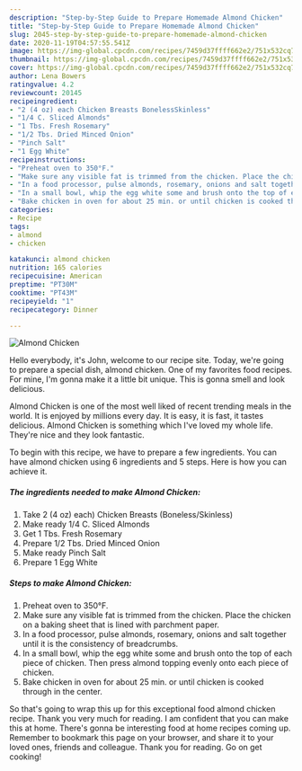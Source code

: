 ```yaml
---
description: "Step-by-Step Guide to Prepare Homemade Almond Chicken"
title: "Step-by-Step Guide to Prepare Homemade Almond Chicken"
slug: 2045-step-by-step-guide-to-prepare-homemade-almond-chicken
date: 2020-11-19T04:57:55.541Z
image: https://img-global.cpcdn.com/recipes/7459d37ffff662e2/751x532cq70/almond-chicken-recipe-main-photo.jpg
thumbnail: https://img-global.cpcdn.com/recipes/7459d37ffff662e2/751x532cq70/almond-chicken-recipe-main-photo.jpg
cover: https://img-global.cpcdn.com/recipes/7459d37ffff662e2/751x532cq70/almond-chicken-recipe-main-photo.jpg
author: Lena Bowers
ratingvalue: 4.2
reviewcount: 20145
recipeingredient:
- "2 (4 oz) each Chicken Breasts BonelessSkinless"
- "1/4 C. Sliced Almonds"
- "1 Tbs. Fresh Rosemary"
- "1/2 Tbs. Dried Minced Onion"
- "Pinch Salt"
- "1 Egg White"
recipeinstructions:
- "Preheat oven to 350°F."
- "Make sure any visible fat is trimmed from the chicken. Place the chicken on a baking sheet that is lined with parchment paper."
- "In a food processor, pulse almonds, rosemary, onions and salt together until it is the consistency of breadcrumbs."
- "In a small bowl, whip the egg white some and brush onto the top of each piece of chicken. Then press almond topping evenly onto each piece of chicken."
- "Bake chicken in oven for about 25 min. or until chicken is cooked through in the center."
categories:
- Recipe
tags:
- almond
- chicken

katakunci: almond chicken 
nutrition: 165 calories
recipecuisine: American
preptime: "PT30M"
cooktime: "PT43M"
recipeyield: "1"
recipecategory: Dinner

---
```



![Almond Chicken](https://img-global.cpcdn.com/recipes/7459d37ffff662e2/751x532cq70/almond-chicken-recipe-main-photo.jpg)

Hello everybody, it's John, welcome to our recipe site. Today, we're going to prepare a special dish, almond chicken. One of my favorites food recipes. For mine, I'm gonna make it a little bit unique. This is gonna smell and look delicious.

Almond Chicken is one of the most well liked of recent trending meals in the world. It is enjoyed by millions every day. It is easy, it is fast, it tastes delicious. Almond Chicken is something which I've loved my whole life. They're nice and they look fantastic.




To begin with this recipe, we have to prepare a few ingredients. You can have almond chicken using 6 ingredients and 5 steps. Here is how you can achieve it.

<!--inarticleads1-->

##### The ingredients needed to make Almond Chicken:

1. Take 2 (4 oz) each) Chicken Breasts (Boneless/Skinless)
1. Make ready 1/4 C. Sliced Almonds
1. Get 1 Tbs. Fresh Rosemary
1. Prepare 1/2 Tbs. Dried Minced Onion
1. Make ready Pinch Salt
1. Prepare 1 Egg White




<!--inarticleads2-->

##### Steps to make Almond Chicken:

1. Preheat oven to 350°F.
1. Make sure any visible fat is trimmed from the chicken. Place the chicken on a baking sheet that is lined with parchment paper.
1. In a food processor, pulse almonds, rosemary, onions and salt together until it is the consistency of breadcrumbs.
1. In a small bowl, whip the egg white some and brush onto the top of each piece of chicken. Then press almond topping evenly onto each piece of chicken.
1. Bake chicken in oven for about 25 min. or until chicken is cooked through in the center.




So that's going to wrap this up for this exceptional food almond chicken recipe. Thank you very much for reading. I am confident that you can make this at home. There's gonna be interesting food at home recipes coming up. Remember to bookmark this page on your browser, and share it to your loved ones, friends and colleague. Thank you for reading. Go on get cooking!
